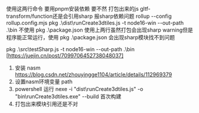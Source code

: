 使用这两行命令 要用pnpm安装依赖 要不然 打包出来的js gltf-transform/function还是会引用sharp 报sharp依赖问题
rollup --config rollup.config.mjs
pkg .\dist\runCreate3dtiles.js -t node16-win --out-path .\bin
不使用
pkg .\package.json
使用上两行虽然打包会出现sharp warning但是程序能正常运行，使用 pkg .\package.json 会出现sharp模块找不到问题

pkg .\src\testSharp.js -t node16-win --out-path .\bin
[https://juejin.cn/post/7099706452738048037]

1. 安装 nasm https://blog.csdn.net/zhouyingge1104/article/details/112969379
2. 设置nasm环境变量 path
3. powershell 运行 nexe -i "dist\runCreate3dtiles.js" -o "bin\runCreate3dtiles.exe" --build 首次构建
4. 打包出来模块引用还是不对
